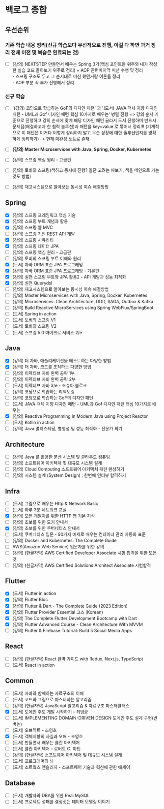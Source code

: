 # 백로그 종합

## 우선순위

### 기존 학습 내용 정리(신규 학습보다 우선적으로 진행,  이걸 다 하면 과거 정리 전체 이전 및 복습은 완료되는 것)

* [ ] (강의) NEXTSTEP 만들면서 배우는 Spring 3기(핵심 포인트들 위주와 내가 작성한 실습 코드 돌아보기 위주로 정리) + AOP 관련마지막 미션 수행 및 정리\
  \- 스프링 구조도 두고 그 순서대로 미션 했던거랑 이론들 정리\
  \- AOP 부분 꼭 추가 진행해서 정리

### 신규 학습

* [ ] '(강의) 코딩으로 학습하는 GoF의 디자인 패턴' 과 '(도서) JAVA 객체 지향 디자인 패턴 - UML과 Gof 디자인 패턴 핵심 10가지로 배우는' 병렬 진행 => 강의 순서 기준으로 진행하고 강의 순서에 맞게 해당 디자인 패턴 골라서 도서 진행하며 반드시 문제점(해결하고자 한 협력 솔루션)과 패턴을 key=value 로 묶어서 정리!!! (기계적으로 이 패턴은 이거다 이렇게 정리하지 말고 무슨 상황에 대한 솔루션인지를 명확하게 정리하기) -> 현재 미완성 노트로 존재
* [ ] **(강의) Master Microservices with Java, Spring, Docker, Kubernetes**
* [ ] (강의) 스프링 핵심 원리 - 고급편
* [ ] (강의) 토비의 스프링(책하고 동시에 진행? 일단 고려는 해보기, 책을 메인으로 가는 것도 방법)
* [ ] (강의) 재고시스템으로 알아보는 동시성 이슈 해결방법



## Spring

* [x] (강의) 스프링 프레임워크 핵심 기술
* [x] (강의) 스프링 부트 개념과 활용
* [x] (강의) 스프링 웹 MVC
* [ ] (강의) 스프링 기반 REST API 개발
* [x] (강의) 스프링 시큐리티
* [x] (강의) 스프링 데이터 JPA
* [ ] (강의) 스프링 핵심 원리 - 고급편
* [ ] (강의) 토비의 스프링 부트 이해와 원리
* [x] (도서) 자바 ORM 표준 JPA 프로그래밍
* [x] (강의) 자바 ORM 표준 JPA 프로그래밍 - 기본편
* [x] (강의) 실전 스프링 부트와 JPA 활용2 - API 개발과 성능 최적화
* [x] (강의) 실전 Querydsl
* [ ] (강의) 재고시스템으로 알아보는 동시성 이슈 해결방법
* [ ] (강의) Master Microservices with Java, Spring, Docker, Kubernetes
* [ ] (강의) Microservices: Clean Architecture, DDD, SAGA, Outbox & Kafka
* [ ] (강의) Build Reactive MicroServices using Spring WebFlux/SpringBoot
* [ ] (도서) Spring in action
* [ ] (도서) 토비의 스프링 V1
* [ ] (도서) 토비의 스프링 V2
* [ ] (도서) 스프링 5.0 마이크로 서비스 2/e

## Java

* [x] (강의) 더 자바, 애플리케이션을 테스트하는 다양한 방법
* [x] (강의) 더 자바, 코드를 조작하는 다양한 방법
* [ ] (강의) 이펙티브 자바 완벽 공략 1부
* [ ] (강의) 이펙티브 자바 완벽 공략 2부
* [ ] (도서) 이펙티브 자바 3/e - 조슈아 블로크
* [ ] (강의) 코딩으로 학습하는 리팩토링
* [ ] (강의) 코딩으로 학습하는 GoF의 디자인 패턴
* [ ] (도서) JAVA 객체 지향 디자인 패턴 - UML과 Gof 디자인 패턴 핵심 10가지로 배우는
* [x] (강의) Reactive Programming in Modern Java using Project Reactor
* [ ] (도서) Kotlin in action
* [ ] (강의) Java 멀티스레딩, 병행성 및 성능 최적화 - 전문가 되기

## Architecture

* [ ] (강의) Java 를 활용한 분산 시스템 및 클라우드 컴퓨팅
* [ ] (강의) 소프트웨어 아키텍처 및 대규모 시스템 설계
* [ ] (강의) Cloud Computing 소프트웨어 아키텍처 패턴 완성하기
* [ ] (강의) 시스템 설계 (System Design) : 한번에 인터뷰 합격하기

## Infra

* [ ] (도서) 그림으로 배우는 Http & Network Basic
* [ ] (도서) 하루 3분 네트워크 교실
* [x] (강의) 모든 개발자를 위한 HTTP 웹 기본 지식
* [ ] (강의) 초보를 위한 도커 안내서
* [x] (강의) 초보를 위한 쿠버네티스 안내서
* [ ] (도서) 쿠버네티스 입문 - 90가지 예제로 배우는 컨테이너 관리 자동화 표준
* [ ] (강의) Docker and Kubernetes: The Complete Guide
* [ ] AWS(Amazon Web Service) 입문자를 위한 강의
* [ ] (강의) (한글자막) AWS Certified Developer Associate 시험 합격을 위한 모든 것
* [ ] (강의) (한글자막) AWS Certified Solutions Architect Associate 시험합격

## Flutter

* [x] (도서) Flutter in action
* [x] (강의) Flutter Bloc
* [x] (강의) Flutter & Dart - The Complete Guide (2023 Edition)
* [x] (강의) Flutter Provider Essential 코스 (Korean)
* [x] (강의) The Complete Flutter Development Bootcamp with Dart
* [x] (강의) Flutter Advanced Course - Clean Architecture With MVVM
* [ ] (강의) Flutter & Firebase Tutorial: Build 5 Social Media Apps

## React

* [ ] (강의) (한글자막) React 완벽 가이드 with Redux, Next.js, TypeScript
* [ ] (도서) React in action

## Common

* [ ] (도서) 자바와 함께하는 자료구조의 이해
* [ ] (도서) 코드와 그림으로 마스터하는 알고리즘
* [ ] (강의) (한글자막) JavaScript 알고리즘 & 자료구조 마스터클래스
* [x] (도서) 도메인 주도 개발 시작하기 - 최범균
* [ ] (도서) IMPLEMENTING DOMAIN-DRIVEN DESIGN 도메인 주도 설계 구현(반 버논)
* [ ] (도서) 오브젝트 - 조영호
* [x] (도서) 객체지향의 사실과 오해 - 조영호
* [ ] (도서) 만들면서 배우는 클린 아키텍처
* [ ] (도서) 클린 아키텍처 - 로버트 C. 마틴
* [ ] (강의) (한글자막) 소프트웨어 아키텍처 및 대규모 시스템 설계
* [ ] (도서) 프로그래머의 뇌
* [ ] (도서) 소트웍스 앤솔러지 - 소프트웨어 기술과 혁신에 관한 에세이

## Database

* [ ] (도서) 개발자와 DBA를 위한 Real MySQL
* [ ] (도서) 프로젝트 성패를 결정짓는 데이터 모델링 이야기
